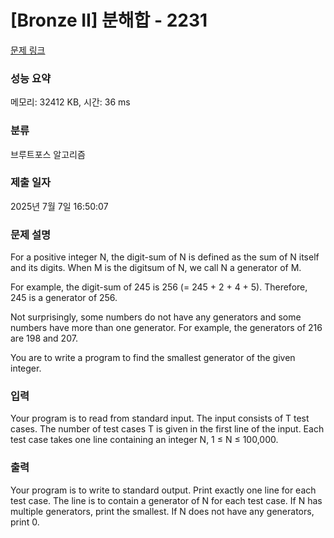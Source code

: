 # [Bronze II] 분해합 - 2231 

[문제 링크](https://www.acmicpc.net/problem/2231) 

### 성능 요약

메모리: 32412 KB, 시간: 36 ms

### 분류

브루트포스 알고리즘

### 제출 일자

2025년 7월 7일 16:50:07

### 문제 설명

<p>For a positive integer N, the digit-sum of N is defined as the sum of N itself and its digits. When M is the digitsum of N, we call N a generator of M.</p>

<p>For example, the digit-sum of 245 is 256 (= 245 + 2 + 4 + 5). Therefore, 245 is a generator of 256.</p>

<p>Not surprisingly, some numbers do not have any generators and some numbers have more than one generator. For example, the generators of 216 are 198 and 207.</p>

<p>You are to write a program to find the smallest generator of the given integer.</p>

### 입력 

 <p>Your program is to read from standard input. The input consists of T test cases. The number of test cases T is given in the first line of the input. Each test case takes one line containing an integer N, 1 ≤ N ≤ 100,000.</p>

### 출력 

 <p>Your program is to write to standard output. Print exactly one line for each test case. The line is to contain a generator of N for each test case. If N has multiple generators, print the smallest. If N does not have any generators, print 0.</p>

